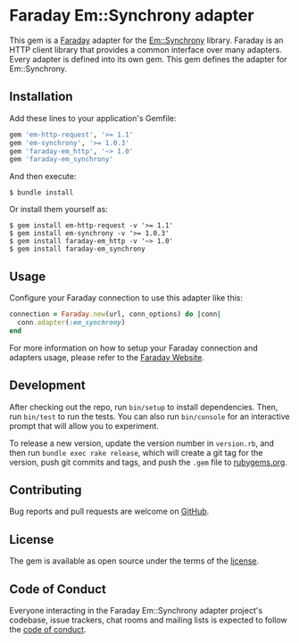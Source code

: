 # Faraday Em::Synchrony adapter

This gem is a [Faraday][faraday] adapter for the [Em::Synchrony][em_synchrony] library.
Faraday is an HTTP client library that provides a common interface over many adapters.
Every adapter is defined into its own gem. This gem defines the adapter for Em::Synchrony.

## Installation

Add these lines to your application's Gemfile:

```ruby
gem 'em-http-request', '>= 1.1'
gem 'em-synchrony', '>= 1.0.3'
gem 'faraday-em_http', '~> 1.0'
gem 'faraday-em_synchrony'
```

And then execute:

    $ bundle install

Or install them yourself as:

    $ gem install em-http-request -v '>= 1.1'
    $ gem install em-synchrony -v '>= 1.0.3'
    $ gem install faraday-em_http -v '~> 1.0'
    $ gem install faraday-em_synchrony

## Usage

Configure your Faraday connection to use this adapter like this:

```ruby
connection = Faraday.new(url, conn_options) do |conn|
  conn.adapter(:em_synchrony)
end
```

For more information on how to setup your Faraday connection and adapters usage, please refer to the [Faraday Website][faraday-website].

## Development

After checking out the repo, run `bin/setup` to install dependencies. Then, run `bin/test` to run the tests. You can also run `bin/console` for an interactive prompt that will allow you to experiment.

To release a new version, update the version number in `version.rb`, and then run `bundle exec rake release`, which will create a git tag for the version, push git commits and tags, and push the `.gem` file to [rubygems.org](rubygems).

## Contributing

Bug reports and pull requests are welcome on [GitHub][repo].

## License

The gem is available as open source under the terms of the [license][license].

## Code of Conduct

Everyone interacting in the Faraday Em::Synchrony adapter project's codebase, issue trackers, chat rooms and mailing lists is expected to follow the [code of conduct][code-of-conduct].

[faraday]: https://github.com/lostisland/faraday
[faraday-website]: https://lostisland.github.io/faraday
[em_synchrony]: https://github.com/igrigorik/em-synchrony
[rubygems]: https://rubygems.org
[repo]: https://github.com/lostisland/faraday-em_synchrony
[license]: https://github.com/lostisland/faraday-em_synchrony/blob/main/LICENSE.md
[code-of-conduct]: https://github.com/lostisland/faraday-em_synchrony/blob/main/CODE_OF_CONDUCT.md

